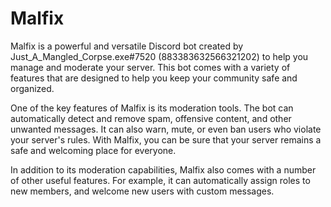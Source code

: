 # Malfix
Malfix is a powerful and versatile Discord bot created by Just_A_Mangled_Corpse.exe#7520 (883383632566321202) to help you manage and moderate your server. This bot comes with a variety of features that are designed to help you keep your community safe and organized.

One of the key features of Malfix is its moderation tools. The bot can automatically detect and remove spam, offensive content, and other unwanted messages. It can also warn, mute, or even ban users who violate your server's rules. With Malfix, you can be sure that your server remains a safe and welcoming place for everyone.

In addition to its moderation capabilities, Malfix also comes with a number of other useful features. For example, it can automatically assign roles to new members, and welcome new users with custom messages.
